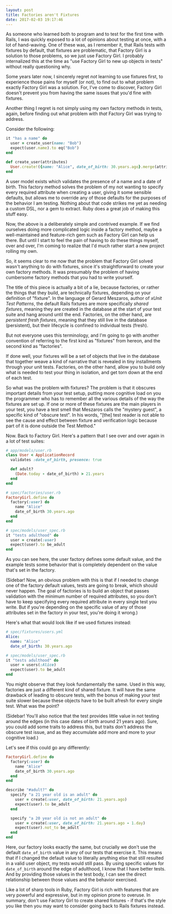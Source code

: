 ```yaml
---
layout: post
title: Factories aren't Fixtures
date: 2017-02-03 19:17:46
---
```


As someone who learned both to program and to test for the first time
with Rails, I was quickly exposed to a lot of opinions about testing
at once, with a lot of hand-waving. One of these was, as I remember
it, that Rails tests with fixtures by default, that fixtures are
problematic, that Factory Girl is a solution to those problems, so we
just use Factory Girl. I probably internalized this at the time as
"use Factory Girl to new up objects in tests" without really
questioning why.

Some years later now, I sincerely regret _not_ learning to use
fixtures first, to experience those pains for myself (or not), to find
out to what problem exactly Factory Girl was a solution. For, I've
come to discover, Factory Girl doesn't prevent you from having the
same issues that you'd fine with fixtures.

Another thing I regret is not simply using my own factory methods in
tests, again, before finding out what problem with _that_ Factory Girl
was trying to address.

Consider the following:

```ruby
it "has a name" do
  user = create_user(name: "Bob")
  expect(user.name).to eq("Bob")
end

def create_user(attributes)
  User.create!({name: "Alice", date_of_birth: 30.years.ago}.merge(attributes))
end
```

A user model exists which validates the presence of a name and a date
of birth. This factory method solves the problem of my not wanting to
specify every required attribute when creating a user, giving it some
sensible defaults, but allows me to override any of those defaults for
the purposes of the behavior I am testing. Nothing about that code
strikes me yet as needing a custom DSL, nor a gem to extract. Ruby
does a great job of making this stuff easy.

Now, the above is a deliberately simple and contrived example. If we
find ourselves doing more complicated logic inside a factory method,
maybe a well-maintained and feature-rich gem such as Factory Girl can
help us there. But until I start to feel the pain of having to do
these things myself, over and over, I'm coming to realize that I'd
much rather start a new project rolling my own.

So, it seems clear to me now that the problem that Factory Girl solved
wasn't anything to do with fixtures, since it's straightforward to
create your own factory methods. It was presumably the problem of
having cumbersome factory methods that you had to write yourself.

The title of this piece is actually a bit of a lie, because factories,
or rather the things that they build, are technically fixtures,
depending on your definition of "fixture". In the language of Gerard
Meszaros, author of _xUnit Test Patterns_, the default Rails fixtures
are more specifically _shared fixtures_, meaning they are created in
the database at the start of your test suite and hang around until the
end. Factories, on the other hand, are _persistent fresh fixtures_,
meaning that they still live in the database (persistent), but their
lifecycle is confined to individual tests (fresh).

But not everyone uses this terminology, and I'm going to go with
another convention of referring to the first kind as "fixtures" from
hereon, and the second kind as "factories".

If done well, your fixtures will be a set of objects that live in the
database that together weave a kind of narrative that is revealed in
tiny installments through your unit tests. Factories, on the other
hand, allow you to build only what is needed to test your thing in
isolation, and get torn down at the end of each test.

So what was the problem with fixtures? The problem is that it obscures
important details from your test setup, putting more cognitive load on
you the programmer who has to remember all the various details of the
way the fixtures are set up. If one or more of these fixtures are the
main players in your test, you have a test smell that Meszaros calls
the "mystery guest", a specific kind of "obscure test". In his words,
"[the] test reader is not able to see the cause and effect between
fixture and verification logic because part of it is done outside the
Test Method."

Now. Back to Factory Girl. Here's a pattern that I see over and over
again in a lot of test suites:

```ruby
# app/models/user.rb
class User < ApplicationRecord
  validates :date_of_birth, presence: true

  def adult?
    (Date.today - date_of_birth) > 21.years
  end
end

# spec/factories/user.rb
FactoryGirl.define do
  factory(:user) do
    name "Alice"
    date_of_birth 30.years.ago
  end
end

# spec/models/user_spec.rb
it "tests adulthood" do
  user = create(:user)
  expect(user).to be_adult
end
```

As you can see here, the user factory defines some default value, and
the example tests some behavior that is completely dependent on the value
that's set in the factory.

(Sidebar! Now, an obvious problem with this is that if I needed to
change one of the factory default values, tests are going to break,
which should never happen. The goal of factories is to build an object
that passes validation with the minimum number of required attributes,
so you don't have to keep specifying every required attribute in every
single test you write. But if you're depending on the specific value
of any of those attributes set in the factory in your test, you're
doing it wrong.)

Here's what that would look like if we used fixtures instead:

```yaml
# spec/fixtures/users.yml
Alice:
  name: "Alice"
  date_of_birth: 30.years.ago
```

```ruby
# spec/models/user_spec.rb
it "tests adulthood" do
  user = users(:Alice)
  expect(user).to be_adult
end
```

You might observe that they look fundamentally the same. Used in this
way, factories are just a different kind of shared fixture. It will
have the same drawback of leading to obscure tests, with the bonus of
making your test suite slower because these objects have to be built
afresh for every single test. What was the point?

(Sidebar! You'll also notice that the test provides little value in
not testing around the edges (in this case dates of birth around 21
years ago). Sure, you could add some traits to address this, but
traits don't address the obscure test issue, and as they accumulate
add more and more to your cognitive load.)

Let's see if this could go any differently:

```ruby
FactoryGirl.define do
  factory(:user) do
    name "Alice"
    date_of_birth 30.years.ago
  end
end

describe "#adult?" do
  specify "a 21 year old is an adult" do
    user = create(:user, date_of_birth: 21.years.ago)
    expect(user).to be_adult
  end

  specify "a 20 year old is not an adult" do
    user = create(:user, date_of_birth: 21.years.ago - 1.day)
    expect(user).not_to be_adult
  end
end
```

Here, our factory looks exactly the same, but crucially we don't use
the default `date_of_birth` value in any of our tests that exercise
it. This means that if I changed the default value to literally
anything else that still resulted in a valid user object, my tests
would still pass. By using specific values for `date_of_birth` around
the edge of adulthood, I know that I have better tests. And by
providing those values in the test body, I can see the direct
relationship between those values and the behavior exercised.

Like a lot of sharp tools in Ruby, Factory Girl is rich with features
that are very powerful and expressive, but in my opinion prone to
overuse. In summary, don't use Factory Girl to create shared
fixtures - if that's the style you like then you may want to consider
going back to Rails fixtures instead.
